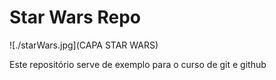 # Star Wars Repo

![./starWars.jpg](CAPA STAR WARS)

Este repositório serve  de exemplo para o curso de git e github